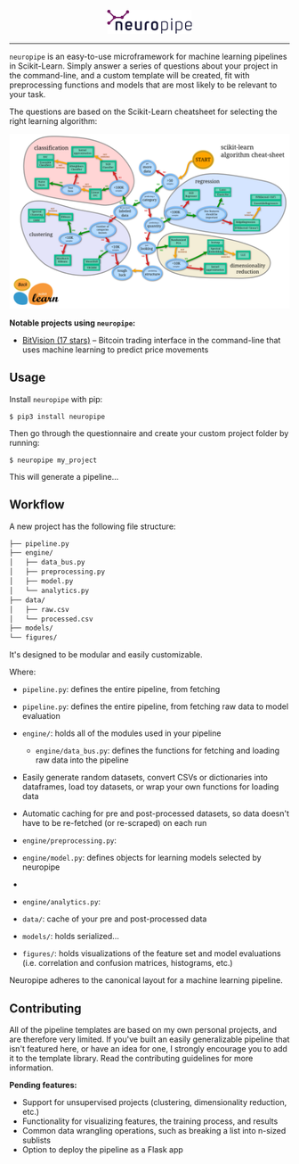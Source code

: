 <p align="center"><img width="30%" src="./logo.png" /></p>

***

`neuropipe` is an easy-to-use microframework for machine learning pipelines in Scikit-Learn. Simply answer a series of questions about your project in the command-line, and a custom template will be created, fit with preprocessing functions and models that are most likely to be relevant to your task.

The questions are based on the Scikit-Learn cheatsheet for selecting the right learning algorithm:

![Scikit-Learn Cheatsheet](docs/cheatsheet.png)

**Notable projects using `neuropipe`:**

- [BitVision (17 stars)](http://github.com/shobrook/BitVision) – Bitcoin trading interface in the command-line that uses machine learning to predict price movements

## Usage

Install `neuropipe` with pip:

```
$ pip3 install neuropipe
```

Then go through the questionnaire and create your custom project folder by running:

```
$ neuropipe my_project
```

This will generate a pipeline...

## Workflow

A new project has the following file structure:

```bash
├── pipeline.py
├── engine/
│   ├── data_bus.py
│   ├── preprocessing.py
│   ├── model.py
│   └── analytics.py
├── data/
│   ├── raw.csv
│   └── processed.csv
├── models/
└── figures/
```

It's designed to be modular and easily customizable.

Where:

- `pipeline.py`: defines the entire pipeline, from fetching

- `pipeline.py`: defines the entire pipeline, from fetching raw data to model evaluation
- `engine/`: holds all of the modules used in your pipeline
  - `engine/data_bus.py`: defines the functions for fetching and loading raw data into the pipeline
- Easily generate random datasets, convert CSVs or dictionaries into dataframes, load toy datasets, or wrap your own functions for loading data
- Automatic caching for pre and post-processed datasets, so data doesn't have to be re-fetched (or re-scraped) on each run
- `engine/preprocessing.py`:
- `engine/model.py`: defines objects for learning models selected by neuropipe
-
- `engine/analytics.py`:
- `data/`: cache of your pre and post-processed data
- `models/`: holds serialized...
- `figures/`: holds visualizations of the feature set and model evaluations (i.e. correlation and confusion matrices, histograms, etc.)

Neuropipe adheres to the canonical layout for a machine learning pipeline.

## Contributing

All of the pipeline templates are based on my own personal projects, and are therefore very limited. If you've built an easily generalizable pipeline that isn't featured here, or have an idea for one, I strongly encourage you to add it to the template library<!--, so that potentially thousands of developers could benefit from your design-->. Read the contributing guidelines for more information.

**Pending features:**

- Support for unsupervised projects (clustering, dimensionality reduction, etc.)
- Functionality for visualizing features, the training process, and results
- Common data wrangling operations, such as breaking a list into n-sized sublists
- Option to deploy the pipeline as a Flask app <!--incl. Dockerfile and retrain/predict endpoints-->

